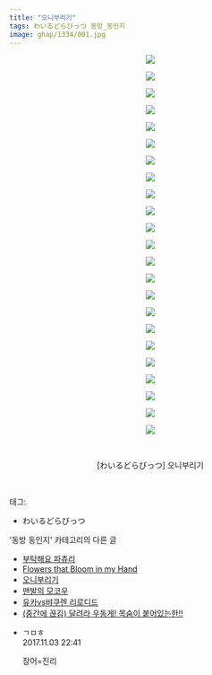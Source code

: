 ```yaml
---
title: "오니부리기"
tags: わいるどらびっつ 동방_동인지
image: ghap/1334/001.jpg
---
```

<div class="article">
<p style="text-align: center; clear: none; float: none;"><img src="{{ site.nasurl }}/ghap/1334/001.jpg"/></p>
<p style="text-align: center; clear: none; float: none;"><img src="{{ site.nasurl }}/ghap/1334/002.jpg"/></p>
<p style="text-align: center; clear: none; float: none;"><img src="{{ site.nasurl }}/ghap/1334/003.jpg"/></p>
<p style="text-align: center; clear: none; float: none;"><img src="{{ site.nasurl }}/ghap/1334/004.jpg"/></p>
<p style="text-align: center; clear: none; float: none;"><img src="{{ site.nasurl }}/ghap/1334/005.jpg"/></p>
<p style="text-align: center; clear: none; float: none;"><img src="{{ site.nasurl }}/ghap/1334/006.jpg"/></p>
<p style="text-align: center; clear: none; float: none;"><img src="{{ site.nasurl }}/ghap/1334/007.jpg"/></p>
<p style="text-align: center; clear: none; float: none;"><img src="{{ site.nasurl }}/ghap/1334/008.jpg"/></p>
<p style="text-align: center; clear: none; float: none;"><img src="{{ site.nasurl }}/ghap/1334/009.jpg"/></p>
<p style="text-align: center; clear: none; float: none;"><img src="{{ site.nasurl }}/ghap/1334/010.jpg"/></p>
<p style="text-align: center; clear: none; float: none;"><img src="{{ site.nasurl }}/ghap/1334/011.jpg"/></p>
<p style="text-align: center; clear: none; float: none;"><img src="{{ site.nasurl }}/ghap/1334/012.jpg"/></p>
<p style="text-align: center; clear: none; float: none;"><img src="{{ site.nasurl }}/ghap/1334/013.jpg"/></p>
<p style="text-align: center; clear: none; float: none;"><img src="{{ site.nasurl }}/ghap/1334/014.jpg"/></p>
<p style="text-align: center; clear: none; float: none;"><img src="{{ site.nasurl }}/ghap/1334/015.jpg"/></p>
<p style="text-align: center; clear: none; float: none;"><img src="{{ site.nasurl }}/ghap/1334/016.jpg"/></p>
<p style="text-align: center; clear: none; float: none;"><img src="{{ site.nasurl }}/ghap/1334/017.jpg"/></p>
<p style="text-align: center; clear: none; float: none;"><img src="{{ site.nasurl }}/ghap/1334/018.jpg"/></p>
<p style="text-align: center; clear: none; float: none;"><img src="{{ site.nasurl }}/ghap/1334/019.jpg"/></p>
<p style="text-align: center; clear: none; float: none;"><img src="{{ site.nasurl }}/ghap/1334/020.jpg"/></p>
<p style="text-align: center; clear: none; float: none;"><img src="{{ site.nasurl }}/ghap/1334/021.jpg"/></p>
<p style="text-align: center; clear: none; float: none;"><img src="{{ site.nasurl }}/ghap/1334/022.jpg"/></p>
<p style="text-align: center; clear: none; float: none;"><img src="{{ site.nasurl }}/ghap/1334/023.jpg"/></p>
<p style="text-align: center; clear: none; float: none;"><br/></p>
<p style="text-align: center; clear: none; float: none;">[わいるどらびっつ] 오니부리기</p>
<p><br/></p>
</div><div class="tagTrail">
<p>태그: </p>
<ul>
<li>わいるどらびっつ</li>
</ul>
</div><div class="another">
<p>'동방 동인지' 카테고리의 다른 글</p>
<ul>
<li><a href="/2016-08-03-ghap_1336">부탁해요 파츄리</a></li>
<li><a href="/2016-08-03-ghap_1335">Flowers that Bloom in my Hand</a></li>
<li><a href="/2016-08-03-ghap_1334">오니부리기</a></li>
<li><a href="/2016-08-03-ghap_1333">맨발의 모코우</a></li>
<li><a href="/2016-08-03-ghap_1331">유카vs뱌쿠렌 리로디드</a></li>
<li><a href="/2016-08-03-ghap_1330">(중간에 끊김) 달려라 우동게! 목숨이 붙어있는한!!</a></li>
</ul>
</div><div class="cb_module cb_fluid">
<div class="cb_wrt cb_profile">
<div class="comment">
<ul>
<li class="cb_thumb_off" id="comment15122289">
<div class="cb_comment_area">
<div class="cb_info_area">
<div class="cb_section">
<span class="cb_nick_name">ㄱㅁㅎ</span>
</div>
<div class="cb_section">
<span class="cb_date">2017.11.03 22:41 </span>
</div>
</div>
<div class="cb_dsc_comment">
<p class="cb_dsc">
											장어=진리
										</p>
</div>
</div></li>
</ul>
</div>
</div><!-- commentList close -->
</div>